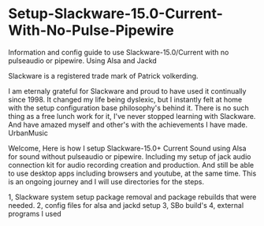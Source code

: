 # Setup-Slackware-15.0-Current-With-No-Pulse-Pipewire
Information and config guide to use Slackware-15.0/Current with no pulseaudio or pipewire. Using  Alsa and Jackd

Slackware is a registered trade mark of Patrick volkerding.

I am eternaly grateful for Slackware and proud to have used it continually since 1998. It changed my life being  dyslexic, but I instantly felt at home with the setup configuration base philosophy's behind it. There is no such thing as a free lunch work for it, I've never stopped learning with Slackware. And have amazed myself and other's with the achievements I have made. UrbanMusic

Welcome, Here is how I setup Slackware-15.0+ Current Sound using Alsa for sound without pulseaudio or pipewire. Including my setup of jack audio connection kit for audio recording creation and production. And still be able to use desktop apps including browsers and youtube, at the same time.
This is an ongoing journey and I will use directories for the steps.

1, Slackware system setup package removal and package rebuilds that were needed.
2, config files for alsa and jackd setup
3, SBo build's
4, external programs I used
